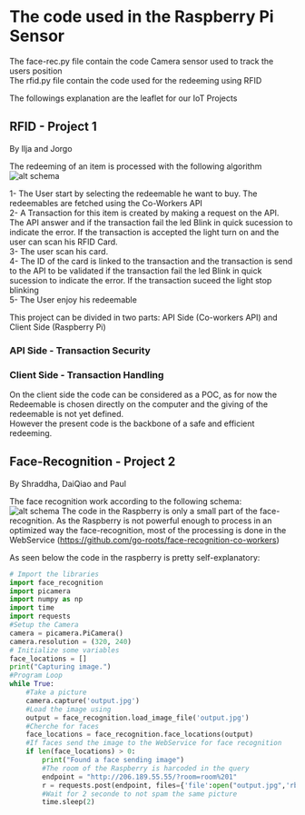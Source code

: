 # The code used in the Raspberry Pi Sensor
The face-rec.py file contain the code Camera sensor used to track the users position  
The rfid.py file contain the code used for the redeeming using RFID  

The followings explanation are the leaflet for our IoT Projects

## RFID - Project 1
By Ilja and Jorgo  

The redeeming of an item is processed with the following algorithm 
![alt schema](https://user-images.githubusercontent.com/63868715/99004574-9ea96100-253f-11eb-8ad6-36e6fcf5f5f8.png)
  
1- The User start by selecting the redeemable he want to buy. The redeemables are fetched using the Co-Workers API  
2- A Transaction for this item is created by making a request on the API. The API answer and if the transaction fail the led Blink in quick sucession to indicate the error. If the transaction is accepted the light turn on and the user can scan his RFID Card.   
3- The user scan his card.   
4- The ID of the card is linked to the transaction and the transaction is send to the API to be validated if the transaction fail the led Blink in quick sucession to indicate the error. If the transaction suceed the light stop blinking   
5- The User enjoy his redeemable   


This project can be divided in two parts: API Side (Co-workers API) and Client Side (Raspberry Pi)   
  
### API Side - Transaction Security


### Client Side - Transaction Handling
On the client side the code can be considered as a POC, as for now the Redeemable is chosen directly on the computer and the giving of the redeemable is not yet defined.  
However the present code is the backbone of a safe and efficient redeeming.  

## Face-Recognition - Project 2
By Shraddha, DaiQiao and Paul

The face recognition work according to the following schema:  
![alt schema](https://user-images.githubusercontent.com/63868715/99015411-3e251e80-2555-11eb-9dbf-c1fd5ad40044.png)
The code in the Raspberry is only a small part of the face-recognition. As the Raspberry is not powerful enough to process in an optimized way the face-recognition, most of the processing is done in the WebService (https://github.com/go-roots/face-recognition-co-workers)   


As seen below the code in the raspberry is pretty self-explanatory: 
```python
# Import the libraries
import face_recognition
import picamera
import numpy as np
import time
import requests
#Setup the Camera
camera = picamera.PiCamera()
camera.resolution = (320, 240)
# Initialize some variables
face_locations = []
print("Capturing image.")
#Program Loop
while True:
    #Take a picture
    camera.capture('output.jpg')
    #Load the image using 
    output = face_recognition.load_image_file('output.jpg')
    #Cherche for faces
    face_locations = face_recognition.face_locations(output)
    #If faces send the image to the WebService for face recognition
    if len(face_locations) > 0:
        print("Found a face sending image")
        #The room of the Raspberry is harcoded in the query
        endpoint = "http://206.189.55.55/?room=room%201" 
        r = requests.post(endpoint, files={'file':open("output.jpg",'rb')})
        #Wait for 2 seconde to not spam the same picture
        time.sleep(2)
```

